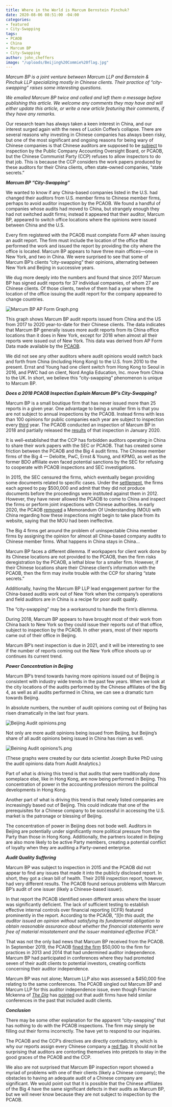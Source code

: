 ```yaml
---
title: Where in the World is Marcum Bernstein Pinchuk?
date: 2020-08-06 08:51:00 -04:00
categories:
- featured
- City-Swapping
tags:
- PCAOB
- China
- Marcum BP
- City-Swapping
author: john_cheffers
image: "/uploads/Beijing%20Commie%20flag.jpg"
---
```


*Marcum BP is a joint venture between Marcum LLP and Bernstein & Pinchuk LLP specializing mostly in Chinese clients. Their practice of “city-swapping” raises some interesting questions.*

*We emailed Marcum BP twice and called and left them a message before publishing this article. We welcome any comments they may have and will either update this article, or write a new article featuring their comments, if they have any remarks.*

Our research team has always taken a keen interest in China, and our interest surged again with the news of Luckin Coffee’s collapse. There are several reasons why investing in Chinese companies has always been risky, but one of the most significant and ongoing reasons for being wary of Chinese companies is that Chinese auditors are supposed to be [subject](https://blog.watchdogresearch.com/posts/america-runs-from-luckin-clash-over-pcaob/) to inspection by the Public Company Accounting Oversight Board, or PCAOB, but the Chinese Communist Party (CCP) refuses to allow inspectors to do that job. This is because the CCP considers the work papers produced by these auditors for their China clients, often state-owned companies, “state secrets.”

***Marcum BP “City-Swapping”***

We wanted to know if any China-based companies listed in the U.S. had changed their auditors from U.S. member firms to Chinese member firms, perhaps to avoid auditor inspection by the PCAOB. We found a handful of companies whose audits had moved to China, but strangely enough they had not switched audit firms; instead it appeared that their auditor, Marcum BP, appeared to switch office locations where the opinions were issued between China and the U.S.

Every firm registered with the PCAOB must complete Form AP when issuing an audit report. The firm must include the location of the office that performed the work and issued the report by providing the city where the office is located. Marcum BP appears to have three main offices—one in New York, and two in China. We were surprised to see that some of Marcum BP’s clients “city-swapping” their opinions, alternating between New York and Beijing in successive years.

We dug more deeply into the numbers and found that since 2017 Marcum BP has signed audit reports for 37 individual companies, of whom 27 are Chinese clients. Of those clients, twelve of them had a year where the location of the office issuing the audit report for the company appeared to change countries.

![Marcum BP AP Form Graph.png](/uploads/Marcum%20BP%20AP%20Form%20Graph.png)

This graph shows Marcum BP audit reports issued from China and the US from 2017 to 2020 year-to-date for their Chinese clients. The data indicates that Marcum BP generally issues more audit reports from its China office locations than it does in New York, except for 2018 when almost all their reports were issued out of New York. This data was derived from AP Form Data made available by the [PCAOB](https://pcaobus.org/firms/5395). 

We did not see any other auditors where audit opinions would switch back and forth from China (including Hong Kong) to the U.S. from 2010 to the present. Ernst and Young had one client switch from Hong Kong to Seoul in 2016, and PWC had on client, Nord Anglia Education, Inc. move from China to the UK. In short, we believe this “city-swapping” phenomenon is unique to Marcum BP.

***Does a 2018 PCAOB Inspection Explain Marcum BP’s City-Swapping?***

Marcum BP is a small boutique firm that has never issued more than 25 reports in a given year. One advantage to being a smaller firm is that you are not subject to annual inspections by the PCAOB. Instead firms with less than 100 opinions for public companies each year are subject to inspection every [third](https://pcaobus.org/Rules/Pages/Section_4.aspx) year. The PCAOB conducted an inspection of Marcum BP in 2018 and partially released the [results](https://pcaobus.org/Inspections/Reports/Documents/104-2020-006-Marcum-Bernstein-Pinchuk-LLP.pdf) of that inspection in January 2020.

It is well-established that the CCP has forbidden auditors operating in China to share their work papers with the SEC or PCAOB. That has created some friction between the PCAOB and the Big 4 audit firms. The Chinese member firms of the Big 4 — Deloitte, PwC, Ernst & Young, and KPMG, as well as the former BDO affiliate even faced potential sanctions by the SEC for refusing to cooperate with PCAOB inspections and SEC investigations.

In 2015, the SEC censured the firms, which eventually began providing some documents related to specific cases. Under the [settlement](https://www.sec.gov/news/pressrelease/2015-25.html), the firms each agreed to pay $500,000 and admit that they did not produce documents before the proceedings were instituted against them in 2012. However, they have never allowed the PCAOB to come to China and inspect the firms or perform joint inspections with Chinese authorities. In early 2020, the PCAOB [removed](https://pcaobus.org/International/Pages/China-Related-Access-Challenges.aspx) a Memorandum Of Understanding  (MOU) with China regarding how these inspections might begin to take place from its website, saying that the MOU had been ineffective.

The Big 4 firms get around the problem of uninspectable China member firms by assigning the opinion for almost all China-based company audits to Chinese member firms. What happens in China stays in China…

Marcum BP faces a different dilemma. If workpapers for client work done by its Chinese locations are not provided to the PCAOB, then the firm risks deregistration by the PCAOB, a lethal blow for a smaller firm. However, if their Chinese locations share their Chinese client’s information with the PCAOB, then the firm may invite trouble with the CCP for sharing “state secrets.”

Additionally, having the Marcum BP LLP lead engagement partner for the China-based audits work out of New York when the company’s operations and field auditors are in China is a recipe for poor audit quality.

The “city-swapping” may be a workaround to handle the firm’s dilemma.

During 2018, Marcum BP appears to have brought most of their work from China back to New York so they could issue their reports out of that office, subject to inspection by the PCAOB. In other years, most of their reports came out of their office in Beijing.

Marcum BP’s next inspection is due in 2021, and it will be interesting to see if the number of reports coming out the New York office shoots up or continues its current trend.

***Power Concentration in Beijing***

Marcum BP’s trend towards having more opinions issued out of Beijing is consistent with industry wide trends in the past few years. When we look at the city locations of the audits performed by the Chinese affiliates of the Big 4, as well as all audits performed in China, we can see a dramatic turn towards Beijing.

In absolute numbers, the number of audit opinions coming out of Beijing has risen dramatically in the last four years.

![Beijing Audit opinions.png](/uploads/Beijing%20Audit%20opinions.png)

Not only are more audit opinions being issued from Beijing, but Beijing’s share of all audit opinions being issued in China has risen as well.

![Beining Audit opinions%.png](/uploads/Beining%20Audit%20opinions%25.png)

\(These graphs were created by our data scientist Joseph Burke PhD using the audit opinions data from Audit Analytics.)

Part of what is driving this trend is that audits that were traditionally done someplace else, like in Hong Kong, are now being performed in Beijing. This concentration of power in the accounting profession mirrors the political developments in Hong Kong.

Another part of what is driving this trend is that newly listed companies are increasingly based out of Beijing. This could indicate that one of the prerequisites for a Chinese company to be successful in accessing the U.S. market is the patronage or blessing of Beijing.

The concentration of power in Beijing does not bode well. Auditors in Beijing are potentially under significantly more political pressure from the Party than those in Hong Kong. Additionally, the partners located in Beijing are also more likely to be active Party members, creating a potential conflict of loyalty when they are auditing a Party-owned enterprise.

***Audit Quality Suffering***

Marcum BP was subject to inspection in 2015 and the PCAOB did not appear to find any issues that made it into the publicly disclosed report. In short, they got a clean bill of health. Their 2018 inspection report, however, had very different results. The PCAOB found serious problems with Marcum BP’s audit of one issuer (likely a Chinese-based issuer).

In that report the PCAOB identified seven different areas where the issuer was significantly deficient. The lack of sufficient testing to establish effective internal controls over financial reporting (ICFR) featured prominently in the report. According to the PCAOB, “*\[I\]n this audit, the auditor issued an opinion without satisfying its fundamental obligation to obtain reasonable assurance about whether the financial statements were free of material misstatement and the issuer maintained effective IFCR*.”

That was not the only bad news that Marcum BP received from the PCAOB. In September 2019, the PCAOB [fined the firm](https://pcaobus.org/Enforcement/Decisions/Documents/105-2019-023%20-%20MBP.pdf) $50,000 to the firm for practices in 2013 and 2014 that had undermined auditor independence. Marcum BP had participated in conferences where they had promoted seven of their audit clients to potential investors, creating conflicts concerning their auditor independence.

Marcum BP was not alone; Marcum LLP also was assessed a $450,000 fine relating to the same conferences. The PCAOB singled out Marcum BP and Marcum LLP for this auditor independence issue, even though Francine Mckenna of *[The Dig](https://thedig.substack.com/)* has [pointed](https://thedig.substack.com/p/the-sec-proposes-to-modernize-auditor) out that audit firms have held similar conferences in the past that included audit clients.

***Conclusion***

There may be some other explanation for the apparent “city-swapping” that has nothing to do with the PCAOB inspections. The firm may simply be filling out their forms incorrectly. The have yet to respond to our inquiries.

The PCAOB and the CCP’s directives are directly contradictory, which is why our reports assign every Chinese company a [red flag](https://blog.watchdogresearch.com/posts/featuring-a-new-sec-oversight-flag-in-our-watchdog-reports/). It should not be surprising that auditors are contorting themselves into pretzels to stay in the good graces of the PCAOB and the CCP.

We also are not surprised that Marcum BP inspection report showed a myriad of problems with one of their clients (likely a Chinese company); the obstacles to having an adequate audit of a Chinese company are significant. We would point out that it is possible that the Chinese affiliates of the Big 4 have the same significant defects in their audits as Marcum BP, but we will never know because they are not subject to inspection by the PCAOB.